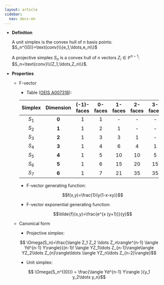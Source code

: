 ```yaml
---
layout: article
sidebar:
  nav: docs-en
---
```


* **Definition**

    A unit simplex is the convex hull of $n$ basis points: $S_n^{(0)}=\text{conv}\\{e_1,\ldots,e_n\\}$

    A projective simplex $S_n$ is a convex hull of $n$ vectors $Z_i\in \mathbb{P}^{n-1}$: $S_n=\text{conv}\\{Z_1,\ldots,Z_n\\}$.

* **Properties**

  * F-vector 

      * Table ([OEIS A007318](https://oeis.org/A007318)):
    
      | Simplex | Dimension | (-1)-faces | 0-faces | 1-faces | 2-faces | 3-faces | 4-faces | 5-faces | 6-faces |
      |:-------:|:---------:|:----------:|:-------:|:-------:|:-------:|:-------:|:-------:|:-------:|:-------:|
      | $S_1$   |     **0** |  1         |  1      | -       |    -    |    -    |   -     |    -    |   -     |
      | $S_2$   |  **1**    |  1         |  2      | 1       |    -    |    -    |   -     |    -    |   -     |
      | $S_3$   |   **2**   |  1         |  3      | 3       |    1    |    -    |   -     |    -    |   -     |
      | $S_4$   |   **3**   |  1         |  4      | 6       |    4    |    1    |   -     |    -    |   -     |
      | $S_5$   |   **4**   |  1         |  5      | 10      |    10   |    5    |   1     |    -    |   -     |
      | $S_6$   |   **5**   |  1         |  6      | 15      |    20   |    15   |   6     |    1    |   -     |
      | $S_7$   |   **6**   |  1         |  7      | 21      |    35   |    35   |   21    |    7    |   1     |

      * F-vector generating function:

        $$f(x,y)=\frac{1}{y(1-x-xy)}$$

      * F-vector exponential generating function:

        $$\tilde{f}(x,y)=\frac{e^{x (y+1)}}{y}$$
  
  * Canonical form

      * Projective simplex:

    $$ \Omega(S_n)=\frac{\langle Z_1 Z_2 \ldots Z_n\rangle^{n-1} \langle Yd^{n-1} Y\rangle}{(n-1)! \langle YZ_1\ldots Z_{n-1}\rangle\langle YZ_2\ldots Z_{n}\rangle\ldots \langle YZ_n\ldots Z_{n-2}\rangle}$$
    
       * Unit simplex:

    $$ \Omega(S_n^{(0)}) = \frac{\langle Yd^{n-1} Y\rangle }{y_1 y_2\ldots y_n}$$
